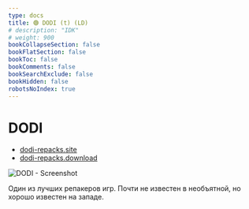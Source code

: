 ```yaml
---
type: docs
title: 🟢 DODI (t) (LD)
# description: "IDK"
# weight: 900
bookCollapseSection: false
bookFlatSection: false
bookToc: false
bookComments: false
bookSearchExclude: false
bookHidden: false
robotsNoIndex: true
---
```


# DODI

- [dodi-repacks.site](https://dodi-repacks.site/?nt)
- [dodi-repacks.download](https://dodi-repacks.download/?nt)

![DODI - Screenshot](@img/dodi-screenshot.avif)

Один из лучших репакеров игр. Почти не известен в необъятной, но хорошо известен на западе.
